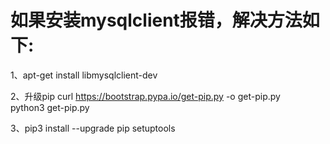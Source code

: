 # 如果安装mysqlclient报错，解决方法如下:
1、apt-get install libmysqlclient-dev

2、升级pip
curl https://bootstrap.pypa.io/get-pip.py -o get-pip.py  
python3 get-pip.py

3、pip3 install --upgrade pip setuptools
